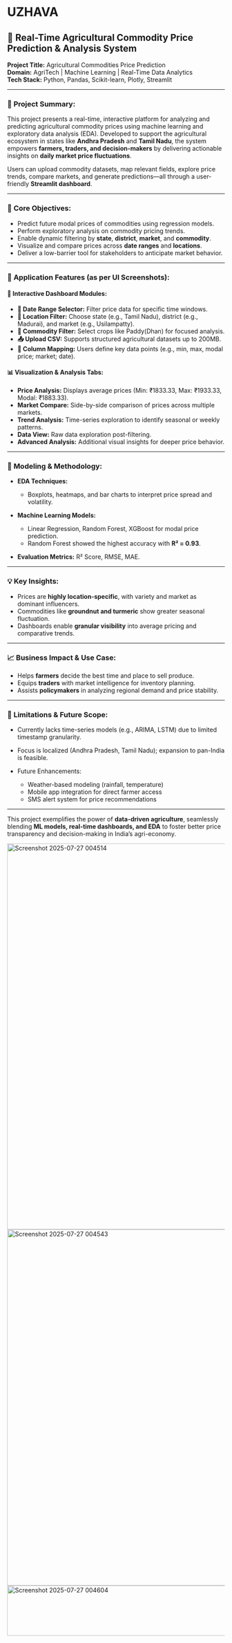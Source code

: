 # UZHAVA


## 🌾 Real-Time Agricultural Commodity Price Prediction & Analysis System

**Project Title:** Agricultural Commodities Price Prediction<br>
**Domain:** AgriTech | Machine Learning | Real-Time Data Analytics<br>
**Tech Stack:** Python, Pandas, Scikit-learn, Plotly, Streamlit<br>

---

### 📌 **Project Summary:**

This project presents a real-time, interactive platform for analyzing and predicting agricultural commodity prices using machine learning and exploratory data analysis (EDA). Developed to support the agricultural ecosystem in states like **Andhra Pradesh** and **Tamil Nadu**, the system empowers **farmers, traders, and decision-makers** by delivering actionable insights on **daily market price fluctuations**.

Users can upload commodity datasets, map relevant fields, explore price trends, compare markets, and generate predictions—all through a user-friendly **Streamlit dashboard**.

---

### 🧭 **Core Objectives:**

* Predict future modal prices of commodities using regression models.
* Perform exploratory analysis on commodity pricing trends.
* Enable dynamic filtering by **state**, **district**, **market**, and **commodity**.
* Visualize and compare prices across **date ranges** and **locations**.
* Deliver a low-barrier tool for stakeholders to anticipate market behavior.

---

### 📂 **Application Features (as per UI Screenshots):**

#### 🔄 **Interactive Dashboard Modules:**

* **📅 Date Range Selector:** Filter price data for specific time windows.
* **📍 Location Filter:** Choose state (e.g., Tamil Nadu), district (e.g., Madurai), and market (e.g., Usilampatty).
* **🌽 Commodity Filter:** Select crops like Paddy(Dhan) for focused analysis.
* **📤 Upload CSV:** Supports structured agricultural datasets up to 200MB.
* **🧩 Column Mapping:** Users define key data points (e.g., min, max, modal price; market; date).

#### 📊 **Visualization & Analysis Tabs:**

* **Price Analysis:** Displays average prices (Min: ₹1833.33, Max: ₹1933.33, Modal: ₹1883.33).
* **Market Compare:** Side-by-side comparison of prices across multiple markets.
* **Trend Analysis:** Time-series exploration to identify seasonal or weekly patterns.
* **Data View:** Raw data exploration post-filtering.
* **Advanced Analysis:** Additional visual insights for deeper price behavior.

---

### 🤖 **Modeling & Methodology:**

* **EDA Techniques:**

  * Boxplots, heatmaps, and bar charts to interpret price spread and volatility.
* **Machine Learning Models:**

  * Linear Regression, Random Forest, XGBoost for modal price prediction.
  * Random Forest showed the highest accuracy with **R² = 0.93**.
* **Evaluation Metrics:** R² Score, RMSE, MAE.

---

### 💡 **Key Insights:**

* Prices are **highly location-specific**, with variety and market as dominant influencers.
* Commodities like **groundnut and turmeric** show greater seasonal fluctuation.
* Dashboards enable **granular visibility** into average pricing and comparative trends.

---

### 📈 **Business Impact & Use Case:**

* Helps **farmers** decide the best time and place to sell produce.
* Equips **traders** with market intelligence for inventory planning.
* Assists **policymakers** in analyzing regional demand and price stability.

---

### 🔮 **Limitations & Future Scope:**

* Currently lacks time-series models (e.g., ARIMA, LSTM) due to limited timestamp granularity.
* Focus is localized (Andhra Pradesh, Tamil Nadu); expansion to pan-India is feasible.
* Future Enhancements:

  * Weather-based modeling (rainfall, temperature)
  * Mobile app integration for direct farmer access
  * SMS alert system for price recommendations

---

This project exemplifies the power of **data-driven agriculture**, seamlessly blending **ML models, real-time dashboards, and EDA** to foster better price transparency and decision-making in India’s agri-economy.


<img width="1814" height="893" alt="Screenshot 2025-07-27 004514" src="https://github.com/user-attachments/assets/5d39705f-bd54-4152-b720-0cb8646a99a5" />
<img width="1280" height="824" alt="Screenshot 2025-07-27 004543" src="https://github.com/user-attachments/assets/2a005b65-1221-4da4-b052-eb35b6404c02" />
<img width="852" height="116" alt="Screenshot 2025-07-27 004604" src="https://github.com/user-attachments/assets/6f62fb65-3de9-48ca-b3d4-c87383e27f9a" />



